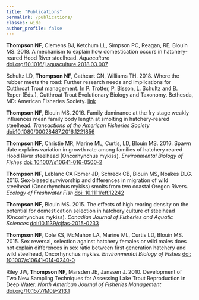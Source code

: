 ```yaml
---
title: "Publications"
permalink: /publications/
classes: wide
author_profile: false
---
```

__Thompson NF__, Clemens BJ, Ketchum LL, Simpson PC, Reagan, RE, Blouin MS. 2018. A 	mechanism to explain how domestication occurs in hatchery-reared Hood River 	steelhead. _Aquaculture_ [doi.org/10.1016/j.aquaculture.2018.03.007](https://www.sciencedirect.com/science/article/abs/pii/S0044848617316125?via%3Dihub)


Schultz LD, __Thompson NF__, Cathcart CN, Williams TH. 2018. Where the rubber meets the 	road: Further research needs and implications for Cutthroat Trout management. In P. 	Trotter, P. Bisson, L. Schultz and B. Roper (Eds.), Cutthroat Trout Evolutionary Biology and Taxonomy. Bethesda, MD: American Fisheries Society. [link](https://fisheries.org/bookstore/all-titles/special-publications/51036p/)


__Thompson NF__, Blouin MS. 2016. Family dominance at the fry stage weakly influences mean family body length at smolting in hatchery-reared steelhead. _Transactions of the American Fisheries Society_ [doi:10.1080/00028487.2016.1221856](https://www.tandfonline.com/doi/abs/10.1080/00028487.2016.1221856)


__Thompson NF__, Christie MR, Marine ML, Curtis, LD, Blouin MS. 2016. Spawn date explains variation in growth rate among families of hatchery reared Hood River steelhead (Oncorhynchus mykiss). _Environmental Biology of Fishes_ [doi: 10.1007/s10641-016-0500-2](https://link.springer.com/article/10.1007/s10641-016-0500-2)


__Thompson NF__, Leblanc CA Romer JD, Schreck CB, Blouin MS, Noakes DLG. 2016. Sex-biased survivorship and differences in migration of wild steelhead (Oncorhynchus mykiss) smolts from two coastal Oregon Rivers. _Ecology of Freshwater Fish_ [doi: 10.1111/eff.12242](https://onlinelibrary.wiley.com/doi/abs/10.1111/eff.12242)


__Thompson NF__, Blouin MS. 2015. The effects of high rearing density on the potential for domestication selection in hatchery culture of steelhead (Oncorhynchus mykiss). _Canadian Journal of Fisheries and Aquatic Sciences_ [doi:10.1139/cjfas-2015-0233](http://www.nrcresearchpress.com/doi/abs/10.1139/cjfas-2015-0233#.XGYH3OJKjBI)


__Thompson NF__, Cole KS, McMahon LA, Marine ML, Curtis LD, Blouin MS. 2015. Sex reversal, selection against hatchery females or wild males does not explain differences in sex ratio between first generation hatchery and wild steelhead, Oncorhynchus mykiss. _Environmental Biology of Fishes_ [doi: 10.1007/s10641-014-0240-0](https://link.springer.com/article/10.1007/s10641-014-0240-0)


Riley JW, __Thompson NF__, Marsden JE, Janssen J. 2010. Development of Two New Sampling Techniques for Assessing Lake Trout Reproduction in Deep Water. _North American Journal of Fisheries Management_ [doi.org/10.1577/M09-213.1](https://www.tandfonline.com/doi/abs/10.1577/M09-213.1?casa_token=lgSJWmRn3OAAAAAA:F7wcKjf0r0AkAF-xh4w2JrlHYAlW6-T6TN7ycSy0MnkBSoaOI01b7O_SG_doh5YTbjr3h1d4dW0Fxw)

